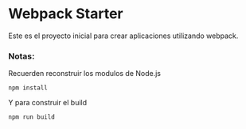 # Webpack Starter

Este es el proyecto inicial para crear aplicaciones utilizando webpack.

### Notas:
Recuerden reconstruir los modulos de Node.js

```
npm install
``` 

Y para construir el build
```
npm run build
```